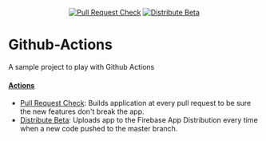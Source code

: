 <p align="center">
  <a href="https://github.com/volkansahin45/Github-Actions/actions?query=workflow%3A%22Pull+Request+Check%22"><img alt="Pull Request Check" src="https://github.com/volkansahin45/github-actions/workflows/Pull%20Request%20Check/badge.svg"></a>
  <a href="https://github.com/volkansahin45/Github-Actions/actions?query=workflow%3A%22Distribute+Beta%22"><img alt="Distribute Beta" src="https://github.com/volkansahin45/github-actions/workflows/Distribute%20Beta/badge.svg"></a>
</p>

# Github-Actions
A sample project to play with Github Actions

#### [Actions](https://github.com/volkansahin45/Github-Actions/actions)
- [Pull Request Check](/.github/workflows/feature.yml): Builds application at every pull request to be sure the new features don't break the app.
- [Distribute Beta](/.github/workflows/beta.yml): Uploads app to the Firebase App Distribution every time when a new code pushed to the master branch.
